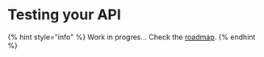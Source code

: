 # Testing your API



{% hint style="info" %}
Work in progres... Check the [roadmap](../roadmap.md).
{% endhint %}

